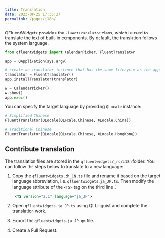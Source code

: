 ```yaml
---
title: Translation
date: 2023-08-25 17:35:27
permalink: /pages/i18n/
---
```


QFluentWidgets provides the `FluentTranslator` class, which is used to translate the text of built-in components. By default, the translation follows the system language.


```python
from qfluentwidgets import CalendarPicker, FluentTranslator

app = QApplication(sys.argv)

# create an translator instance that has the same lifecycle as the app
translator = FluentTranslator()
app.installTranslator(translator)

w = CalendarPicker()
w.show()
app.exec()
```


You can specify the target language by providing `QLocale` instance:

```python
# Simplified Chinese
FluentTranslator(QLocale(QLocale.Chinese, QLocale.China))

# Traditional Chinese
FluentTranslator(QLocale(QLocale.Chinese, QLocale.HongKong))
```


## Contribute translation
The translation files are stored in the `qfluentwidgets/_rc/i18n` folder. You can follow the steps below to translate to a new language:
1. Copy the `qfluentwidgets.zh_CN.ts` file and rename it based on the target language abbreviation, i.e. `qfluentwidgets.ja_JP.ts`. Then modify the language attribute of the `<TS>` tag on the third line：

   ```xml
    <TS version="2.1" language="ja_JP">
   ```

2. Open `qfluentwidgets.ja_JP.ts` using Qt Linguist and complete the translation work.
3. Export the `qfluentwidgets.ja_JP.qm` file.
4. Create a Pull Request.